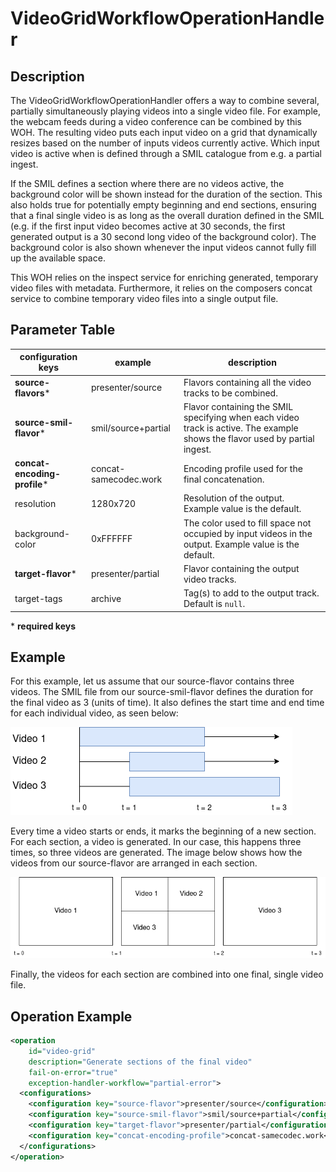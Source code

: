 # VideoGridWorkflowOperationHandler

## Description

The VideoGridWorkflowOperationHandler offers a way to combine several, partially simultaneously
playing videos into a single video file. For example, the webcam feeds during a video conference
can be combined by this WOH. The resulting video puts each input video on a grid that dynamically
resizes based on the number of inputs videos currently active. Which input video is active when
is defined through a SMIL catalogue from e.g. a partial ingest.

If the SMIL defines a section where there are no videos active, the background color will be shown
instead for the duration of the section. This also holds true for potentially empty beginning and end 
sections, ensuring that a final single video is as long as the overall duration defined in the SMIL 
(e.g. if the first input video becomes active at 30 seconds, the first generated output is a 30 second
long video of the background color). The background color is also shown whenever the input videos cannot
fully fill up the available space.

This WOH relies on the inspect service for enriching generated, temporary video files with metadata.
Furthermore, it relies on the composers concat service to combine temporary video files into
a single output file.

## Parameter Table

|configuration keys         | example                     | description                                                         |
|-------------------        |-----------------------------|---------------------------------------------------------------------|
|**source-flavors**\*       | presenter/source            | Flavors containing all the video tracks to be combined.             |
|**source-smil-flavor**\*   | smil/source+partial         | Flavor containing the SMIL specifying when each video track is active. The example shows the flavor used by partial ingest. |                          |
|**concat-encoding-profile**\* | concat-samecodec.work  | Encoding profile used for the final concatenation.                  |
|resolution                 | 1280x720                    | Resolution of the output. Example value is the default.  |
|background-color           | 0xFFFFFF                    | The color used to fill space not occupied by input videos in the output. Example value is the default.
|**target-flavor**\*        | presenter/partial           | Flavor containing the output video tracks.                              |
|target-tags                | archive                     | Tag(s) to add to the output track. Default is `null`.

\* **required keys**

## Example

For this example, let us assume that our source-flavor contains three videos. The SMIL file from our
source-smil-flavor defines the duration for the final video as 3 (units of time). It also defines the start
time and end time for each individual video, as seen below:

![Figure 1](./video-grid-woh-figure-1.png)

Every time a video starts or ends, it marks the beginning of a new section. For each section, a video is
generated. In our case, this happens three times, so three videos are generated. The image below shows 
how the videos from our source-flavor are arranged in each section.

![Figure 2](./video-grid-woh-figure-2.png)

Finally, the videos for each section are combined into one final, single video file.

## Operation Example
```xml
<operation
    id="video-grid"
    description="Generate sections of the final video"
    fail-on-error="true"
    exception-handler-workflow="partial-error">
  <configurations>
    <configuration key="source-flavor">presenter/source</configuration>
    <configuration key="source-smil-flavor">smil/source+partial</configuration>
    <configuration key="target-flavor">presenter/partial</configuration>
    <configuration key="concat-encoding-profile">concat-samecodec.work</configuration>
  </configurations>
</operation>
```